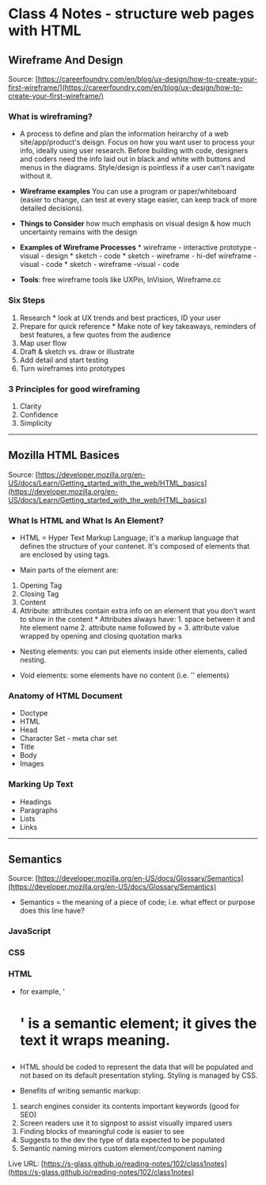 
# Class 4 Notes - structure web pages with HTML #

## Wireframe And Design ##

Source: [https://careerfoundry.com/en/blog/ux-design/how-to-create-your-first-wireframe/](https://careerfoundry.com/en/blog/ux-design/how-to-create-your-first-wireframe/)

### What is wireframing? ###

* A process to define and plan the information heirarchy of a web site/app/product's deisgn. Focus on how you want user to process your info, ideally using user research. Before building with code, designers and coders need the info laid out in black and white with buttons and menus in the diagrams. Style/design is pointless if a user can't navigate without it.

* **Wireframe examples** You can use a program or paper/whiteboard (easier to change, can test at every stage easier, can keep track of more detailed decisions).

* **Things to Consider** how much emphasis on visual design & how much uncertainty remains with the design

* **Examples of Wireframe Processes**
        * wireframe - interactive prototype - visual - design
        * sketch - code
        * sketch - wireframe - hi-def wireframe - visual - code
        * sketch - wireframe -visual - code

* **Tools**: free wireframe tools like UXPin, InVision, Wireframe.cc

### Six Steps ###
1. Research 
        * look at UX trends and best practices, ID your user
2. Prepare for quick reference
        * Make note of key takeaways, reminders of best features, a few quotes from the audience
3. Map user flow
4. Draft & sketch vs. draw  or illustrate
5. Add detail and start testing
6. Turn wireframes into prototypes

### 3 Principles for good wireframing ###

1. Clarity
2. Confidence
3. Simplicity 

------------------------------------

## Mozilla HTML Basices ##

Source: [https://developer.mozilla.org/en-US/docs/Learn/Getting_started_with_the_web/HTML_basics](https://developer.mozilla.org/en-US/docs/Learn/Getting_started_with_the_web/HTML_basics)

### What Is HTML and What Is An Element? ###

* HTML = Hyper Text Markup Language; it's a markup language that defines the structure of your contenet. It's composed of elements that are enclosed by using tags. 

* Main parts of the element are: 
1. Opening Tag
2. Closing Tag
3. Content
4. Attribute: attributes contain extra info on an element that you don't want to show in the content
        * Attributes always have:
                1. space between it and hte element name
                2. attribute name followed by =
                3. attribute value wrapped by opening and closing quotation marks

* Nesting elements: you can put elements inside other elements, called nesting. 

* Void elements: some elements have no content (i.e. '<img>' elements)

### Anatomy of HTML Document ###

* Doctype
* HTML
* Head
* Character Set - meta char set 
* Title
* Body
* Images

### Marking Up Text ###

* Headings
* Paragraphs
* Lists
* Links 

-------------------------------------------
## Semantics ##

Source: [https://developer.mozilla.org/en-US/docs/Glossary/Semantics](https://developer.mozilla.org/en-US/docs/Glossary/Semantics)

* Semantics = the meaning of a piece of code; i.e. what effect or purpose does this line have? 

### JavaScript


### CSS


### HTML

* for example, '<h1>' is a semantic element; it gives the text it wraps meaning. 

* HTML should be coded to represent the data that will be populated and not based on its default presentation styling. Styling is managed by CSS.

* Benefits of writing semantic markup:

1. search engines consider its contents important keywords (good for SEO)
2. Screen readers use it to signpost to assist visually impared users
3. Finding blocks of meaningful code is easier to see
4. Suggests to the dev the type of data expected to be populated
5. Semantic naming mirrors custom element/component naming

Live URL: [https://s-glass.github.io/reading-notes/102/class1notes](https://s-glass.github.io/reading-notes/102/class1notes)